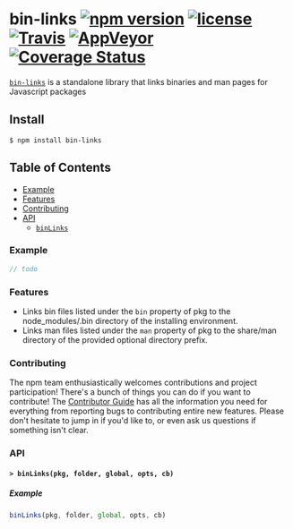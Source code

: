 # bin-links [![npm version](https://img.shields.io/npm/v/bin-links.svg)](https://npm.im/bin-links) [![license](https://img.shields.io/npm/l/bin-links.svg)](https://npm.im/bin-links) [![Travis](https://img.shields.io/travis/npm/bin-links.svg)](https://travis-ci.org/npm/bin-links) [![AppVeyor](https://ci.appveyor.com/api/projects/statusEnum/github/npm/bin-links?svg=true)](https://ci.appveyor.com/project/npm/bin-links) [![Coverage Status](https://coveralls.io/repos/github/npm/bin-links/badge.svg?branch=latest)](https://coveralls.io/github/npm/bin-links?branch=latest)

[`bin-links`](https://github.com/npm/bin-links) is a standalone library that links
binaries and man pages for Javascript packages

## Install

`$ npm install bin-links`

## Table of Contents

* [Example](#example)
* [Features](#features)
* [Contributing](#contributing)
* [API](#api)
  * [`binLinks`](#binLinks)

### Example

```javascript
// todo
```

### Features

* Links bin files listed under the `bin` property of pkg to the node_modules/.bin
directory of the installing environment.
* Links man files listed under the `man` property of pkg to the share/man directory
of the provided optional directory prefix.

### Contributing

The npm team enthusiastically welcomes contributions and project participation!
There's a bunch of things you can do if you want to contribute! The [Contributor
Guide](CONTRIBUTING.md) has all the information you need for everything from
reporting bugs to contributing entire new features. Please don't hesitate to
jump in if you'd like to, or even ask us questions if something isn't clear.

### API

#### <a name="binLinks"></a> `> binLinks(pkg, folder, global, opts, cb)`

##### Example

```javascript
binLinks(pkg, folder, global, opts, cb)
```
